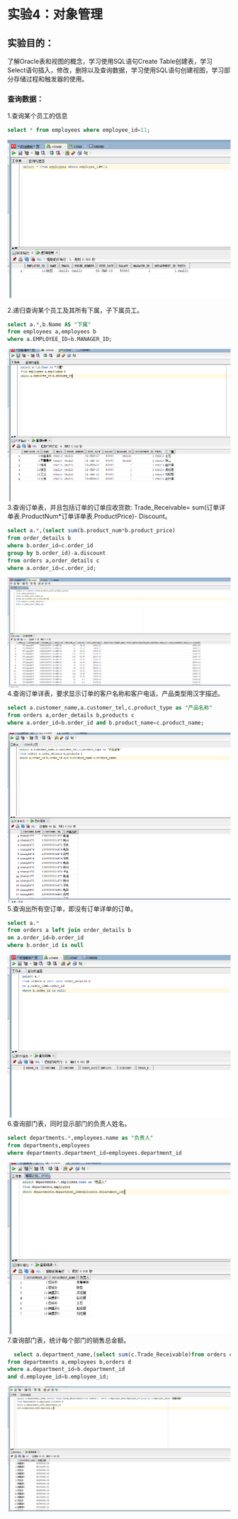 
# 实验4：对象管理

## 实验目的：
了解Oracle表和视图的概念，学习使用SQL语句Create Table创建表，学习Select语句插入，修改，删除以及查询数据，学习使用SQL语句创建视图，学习部分存储过程和触发器的使用。


###  查询数据：
 1.查询某个员工的信息
  ```sql
select * from employees where employee_id=11;
```
  ![](./1.png)
    
  2.递归查询某个员工及其所有下属，子下属员工。
   ```sql
select a.*,b.Name AS "下属"
from employees a,employees b
where a.EMPLOYEE_ID=b.MANAGER_ID;
```
   ![](./2.png) 
  3.查询订单表，并且包括订单的订单应收货款: Trade_Receivable= sum(订单详单表.ProductNum*订单详单表.ProductPrice)- Discount。
  ```sql
  select a.*,(select sum(b.product_num*b.product_price)
from order_details b
where b.order_id=c.order_id
group by b.order_id)-a.discount 
from orders a,order_details c
where a.order_id=c.order_id;
  ```
  ![](./3.png)
  4.查询订单详表，要求显示订单的客户名称和客户电话，产品类型用汉字描述。
  ```sql
  select a.customer_name,a.customer_tel,c.product_type as "产品名称"
from orders a,order_details b,products c
where a.order_id=b.order_id and b.product_name=c.product_name;
  ```
  ![](./4.png)
  5.查询出所有空订单，即没有订单详单的订单。
  ```sql
select a.*
from orders a left join order_details b
on a.order_id=b.order_id
where b.order_id is null
  ```
  ![](./5.png)
  6.查询部门表，同时显示部门的负责人姓名。
  ```sql
select departments.*,employees.name as "负责人"
from departments,employees
where departments.department_id=employees.department_id
  ```
  ![](./6.png)
  7.查询部门表，统计每个部门的销售总金额。
  ```sql
    select a.department_name,(select sum(c.Trade_Receivable)from orders c  where c.employee_id=d.employee_id group by c.employee_id)as "销售总额"
from departments a,employees b,orders d
where a.department_id=b.department_id
and d.employee_id=b.employee_id;
  ```
![](./7.png)



